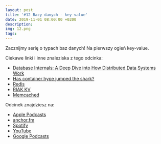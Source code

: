 ```yaml
---
layout: post
title: '#12 Bazy danych - key-value'
date: 2019-11-01 08:00:00 +0200
description: 
img: 12.png
tags: 
---
```

Zacznijmy serię o typach baz danych! Na pierwszy ogień key-value.

Ciekawe linki i inne znaleziska z tego odcinka:

- [Database Internals: A Deep Dive into How Distributed Data Systems Work](https://www.databass.dev/)
- [Has container hype jumped the shark?](https://www.zdnet.com/article/has-container-hype-jumped-the-shark/)
- [Redis](https://redis.io)
- [RIAK KV](https://riak.com/products/riak-kv/index.html)
- [Memcached](https://memcached.org/)

Odcinek znajdziesz na:

- [Apple Podcasts](https://podcasts.apple.com/pl/podcast/bazy-danych-key-value/id1477067604?i=1000455656141&l=pl)
- [anchor.fm](https://anchor.fm/patoarchitekciio/episodes/Bazy-danych---key-value-e8gdse)
- [Spotify](https://open.spotify.com/episode/2Fkn5Tt8bWnQJSYjCCU9KW)
- [YouTube](https://youtu.be/aW0J8KF-m1Y)
- [Google Podcasts](https://podcasts.google.com/?feed=aHR0cHM6Ly9hbmNob3IuZm0vcy84NzIwMTBjL3BvZGNhc3QvcnNz&episode=NjQ3YjFmMzYtY2VkMC01M2JhLTI2NWYtZTA4NTQ5NGQ0ZTgy)
